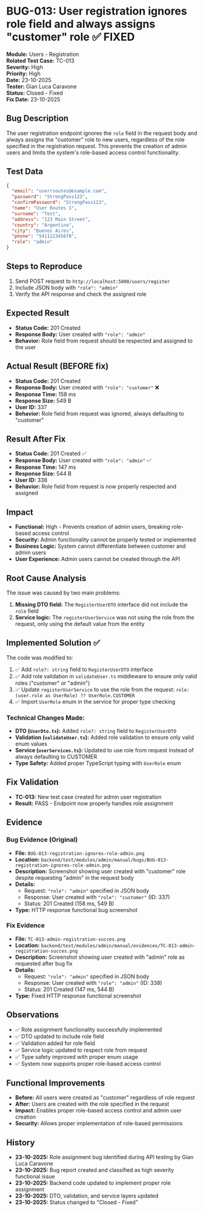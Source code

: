# BUG-013: User registration ignores role field and always assigns "customer" role ✅ FIXED

**Module:** Users - Registration  
**Related Test Case:** TC-013  
**Severity:** High  
**Priority:** High  
**Date:** 23-10-2025  
**Tester:** Gian Luca Caravone  
**Status:** Closed - Fixed  
**Fix Date:** 23-10-2025

## Bug Description
The user registration endpoint ignores the `role` field in the request body and always assigns the "customer" role to new users, regardless of the role specified in the registration request. This prevents the creation of admin users and limits the system's role-based access control functionality.

## Test Data
```json
{
  "email": "userrsoutes@example.com",
  "password": "StrongPass123",
  "confirmPassword": "StrongPass123",
  "name": "User Routes 1",
  "surname": "Test",
  "address": "123 Main Street",
  "country": "Argentina",
  "city": "Buenos Aires",
  "phone": "541112345678",
  "role": "admin"
}
```

## Steps to Reproduce
1. Send POST request to `http://localhost:5000/users/register`
2. Include JSON body with `"role": "admin"`
3. Verify the API response and check the assigned role

## Expected Result
- **Status Code:** 201 Created
- **Response Body:** User created with `"role": "admin"`
- **Behavior:** Role field from request should be respected and assigned to the user

## Actual Result (BEFORE fix)
- **Status Code:** 201 Created
- **Response Body:** User created with `"role": "customer"` ❌
- **Response Time:** 158 ms
- **Response Size:** 549 B
- **User ID:** 337
- **Behavior:** Role field from request was ignored, always defaulting to "customer"

## Result After Fix
- **Status Code:** 201 Created ✅
- **Response Body:** User created with `"role": "admin"` ✅
- **Response Time:** 147 ms
- **Response Size:** 544 B
- **User ID:** 338
- **Behavior:** Role field from request is now properly respected and assigned

## Impact
- **Functional:** High - Prevents creation of admin users, breaking role-based access control
- **Security:** Admin functionality cannot be properly tested or implemented
- **Business Logic:** System cannot differentiate between customer and admin users
- **User Experience:** Admin users cannot be created through the API

## Root Cause Analysis
The issue was caused by two main problems:
1. **Missing DTO field:** The `RegisterUserDTO` interface did not include the `role` field
2. **Service logic:** The `registerUserService` was not using the role from the request, only using the default value from the entity

## Implemented Solution ✅
The code was modified to:
1. ✅ Add `role?: string` field to `RegisterUserDTO` interface
2. ✅ Add role validation in `validateUser.ts` middleware to ensure only valid roles ("customer" or "admin")
3. ✅ Update `registerUserService` to use the role from the request: `role: (user.role as UserRole) ?? UserRole.CUSTOMER`
4. ✅ Import `UserRole` enum in the service for proper type checking

### Technical Changes Made:
- **DTO (`UserDto.ts`):** Added `role?: string` field to `RegisterUserDTO`
- **Validation (`validateUser.ts`):** Added role validation to ensure only valid enum values
- **Service (`userServices.ts`):** Updated to use role from request instead of always defaulting to CUSTOMER
- **Type Safety:** Added proper TypeScript typing with `UserRole` enum

## Fix Validation
- **TC-013:** New test case created for admin user registration
- **Result:** PASS - Endpoint now properly handles role assignment

## Evidence

### Bug Evidence (Original)
- **File:** `BUG-013-registration-ignores-role-admin.png`
- **Location:** `backend/test/modules/admin/manual/bugs/BUG-013-registration-ignores-role-admin.png`
- **Description:** Screenshot showing user created with "customer" role despite requesting "admin" in the request body
- **Details:** 
  - Request: `"role": "admin"` specified in JSON body
  - Response: User created with `"role": "customer"` (ID: 337)
  - Status: 201 Created (158 ms, 549 B)
- **Type:** HTTP response functional bug screenshot

### Fix Evidence
- **File:** `TC-013-admin-registration-succes.png`
- **Location:** `backend/test/modules/admin/manual/evidences/TC-013-admin-registration-succes.png`
- **Description:** Screenshot showing user created with "admin" role as requested after bug fix
- **Details:**
  - Request: `"role": "admin"` specified in JSON body
  - Response: User created with `"role": "admin"` (ID: 338)
  - Status: 201 Created (147 ms, 544 B)
- **Type:** Fixed HTTP response functional screenshot

## Observations
- ✅ Role assignment functionality successfully implemented
- ✅ DTO updated to include role field
- ✅ Validation added for role field
- ✅ Service logic updated to respect role from request
- ✅ Type safety improved with proper enum usage
- ✅ System now supports proper role-based access control

## Functional Improvements
- **Before:** All users were created as "customer" regardless of role request
- **After:** Users are created with the role specified in the request
- **Impact:** Enables proper role-based access control and admin user creation
- **Security:** Allows proper implementation of role-based permissions

## History
- **23-10-2025:** Role assignment bug identified during API testing by Gian Luca Caravone
- **23-10-2025:** Bug report created and classified as high severity functional issue
- **23-10-2025:** Backend code updated to implement proper role assignment
- **23-10-2025:** DTO, validation, and service layers updated
- **23-10-2025:** Status changed to "Closed - Fixed"